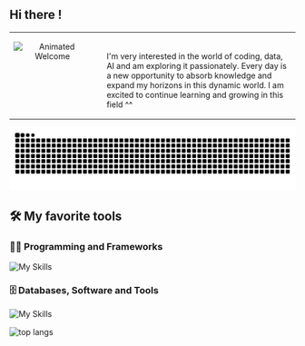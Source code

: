 ## Hi there !
<table>
  <tr>
    <td valign="top" width="30%"> <p align="center">
        <img src="https://media.giphy.com/media/11H6W7U8mxDwL6/giphy.gif?cid=ecf05e47oyfeqftm90lv697w9h3y5gu057x79kpcdn9s0p46&ep=v1_gifs_related&rid=giphy.gif&ct=g" width="220" alt="Animated Welcome" />
      </p>
    </td>
    <td valign="top" width="70%" style="padding-left: 20px;"><br>
      <p>I'm very interested in the world of coding, data, AI and am exploring it passionately. Every day is a new opportunity to absorb knowledge and expand my horizons in this dynamic world. I am excited to continue learning and growing in this field ^^
      </p>
    </td>
  </tr>
</table>

<img alt="github contribution grid snake animation" src="https://github.com/denaeyaa/denaeyaa/blob/output/github-contribution-grid-snake.svg">

## 🛠️ My favorite tools

### 👨‍💻 Programming and Frameworks
![My Skills](https://skillicons.dev/icons?i=html,css,python,nodejs,typescript,js,nextjs,react,tailwind,vue,vite,nuxtjs,bootstrap,flask,)
### 🗄️ Databases, Software and Tools
![My Skills](https://skillicons.dev/icons?i=vercel,netlify,azure,mysql,github,heroku,vscode,git,linux,codepen,stackoverflow,ai,wordpress,ubuntu)

<img width=325 align="center" src="https://github-readme-stats.vercel.app/api/top-langs/?username=denaeyaa&hide=HTML&langs_count=8&layout=compact&theme=react&border_radius=10&size_weight=0.5&count_weight=0.5&exclude_repo=github-readme-stats" alt="top langs" />
